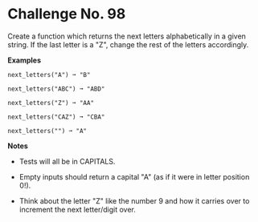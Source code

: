# Challenge No. 98

Create a function which returns the next letters alphabetically in a given string. If the last letter is a "Z", change the rest of the letters accordingly.

**Examples**

    next_letters("A") ➞ "B"
     
    next_letters("ABC") ➞ "ABD"
     
    next_letters("Z") ➞ "AA"
     
    next_letters("CAZ") ➞ "CBA"
     
    next_letters("") ➞ "A"

**Notes**

-   Tests will all be in CAPITALS.

-   Empty inputs should return a capital "A" (as if it were in letter position 0!).

-   Think about the letter "Z" like the number 9 and how it carries over to increment the next letter/digit over.